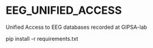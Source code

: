 # EEG_UNIFIED_ACCESS
Unified Access to EEG databases recorded at GIPSA-lab

pip install -r requirements.txt
